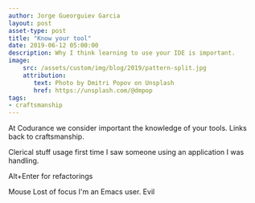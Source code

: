 ```yaml
---
author: Jorge Gueorguiev Garcia
layout: post
asset-type: post
title: "Know your tool"
date: 2019-06-12 05:00:00
description: Why I think learning to use your IDE is important.
image: 
    src: /assets/custom/img/blog/2019/pattern-split.jpg
    attribution:
       text: Photo by Dmitri Popov on Unsplash
       href: https://unsplash.com/@dmpop
tags: 
- craftsmanship
---
```


At Codurance we consider important the knowledge of your tools. Links back to craftsmanship.

Clerical stuff usage first time I saw someone using an application I was handling.

Alt+Enter for refactorings

Mouse Lost of focus
I'm an Emacs user. Evil
